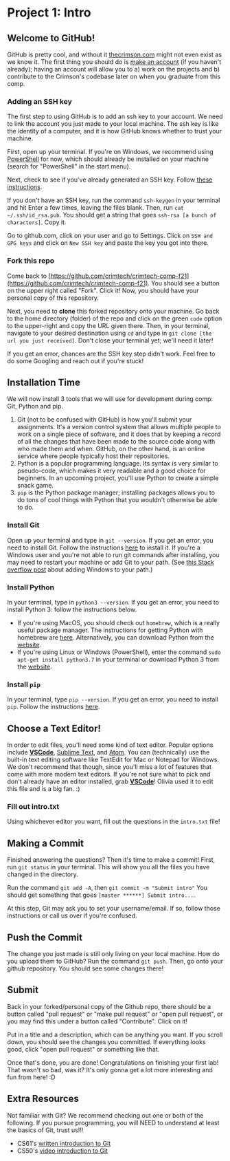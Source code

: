 # Project 1: Intro

## Welcome to GitHub!
GitHub is pretty cool, and without it [thecrimson.com](https://www.thecrimson.com/) might not even exist as we know it. The first thing you should do is [make an account](https://github.com/join) (if you haven't already); having an account will allow you to a) work on the projects and b) contribute to the Crimson's codebase later on when you graduate from this comp.

### Adding an SSH key
The first step to using GitHub is to add an ssh key to your account. We need to link the account you just made to your local machine. The ssh key is like the identity of a computer, and it is how GitHub knows whether to trust your machine.

First, open up your terminal. If you're on Windows, we recommend using [PowerShell](https://docs.microsoft.com/en-us/powershell/scripting/overview?view=powershell-7.1) for now, which should already be installed on your machine (search for "PowerShell" in the start menu).

Next, check to see if you've already generated an SSH key. Follow [these instructions](https://docs.github.com/en/github/authenticating-to-github/connecting-to-github-with-ssh/checking-for-existing-ssh-keys).

If you don't have an SSH key, run the command `ssh-keygen` in your terminal and hit Enter a few times, leaving the files blank. Then, run `cat ~/.ssh/id_rsa.pub`. You should get a string that goes `ssh-rsa [a bunch of characters]`. Copy it.

Go to github.com, click on your user and go to Settings. Click on `SSH and GPG keys` and click on `New SSH key` and paste the key you got into there.

### Fork this repo
Come back to [https://github.com/crimtech/crimtech-comp-f21](https://github.com/crimtech/crimtech-comp-f21). You should see a button on the upper right called "Fork". Click it! Now, you should have your personal copy of this repository.

Next, you need to **clone** this forked repository onto your machine. Go back to the home directory (folder) of the repo and click on the green `code` option to the upper-right and copy the URL given there. Then, in your terminal, navigate to your desired destination using `cd` and type in `git clone [the url you just received]`. Don't close your terminal yet; we'll need it later!

If you get an error, chances are the SSH key step didn't work. Feel free to do some Googling and reach out if you're stuck!

## Installation Time
We will now install 3 tools that we will use for development during comp: Git, Python and pip.
1. Git (not to be confused with GitHub) is how you'll submit your assignments. It's a version control system that allows multiple people to work on a single piece of software, and it does that by keeping a record of all the changes that have been made to the source code along with who made them and when. GitHub, on the other hand, is an online service where people typically host their repositories.
2. Python is a popular programming language. Its syntax is very similar to pseudo-code, which makes it very readable and a good choice for beginners. In an upcoming project, you'll use Python to create a simple snack game.
3. `pip` is the Python package manager; installing packages allows you to do tons of cool things with Python that you wouldn't otherwise be able to do.

### Install Git
Open up your terminal and type in `git --version`. If you get an error, you need to install Git. Follow the instructions [here](https://git-scm.com/book/en/v2/Getting-Started-Installing-Git) to install it. If you're a Windows user and you're not able to run git commands after installing, you may need to restart your machine or add Git to your path. (See [this Stack overflow post](https://stackoverflow.com/Questions/4492979/git-is-not-recognized-as-an-internal-or-external-command) about adding Windows to your path.)

### Install Python
In your terminal, type in `python3 --version`. If you get an error, you need to install Python 3: follow the instructions below.

- If you're using MacOS, you should check out `homebrew`, which is a really useful package manager. The instructions for getting Python with homebrew are [here](https://docs.python-guide.org/starting/install3/osx/). Alternatively, you can download Python from the [website](https://www.python.org/downloads/).
- If you're using Linux or Windows (PowerShell), enter the command `sudo apt-get install python3.7` in your terminal or download Python 3 from the [website](https://www.python.org/downloads/).

### Install `pip`
In your terminal, type `pip --version`. If you get an error, you need to install `pip`. Follow the instructions [here](https://pip.pypa.io/en/stable/installation/).

## Choose a Text Editor!
In order to edit files, you'll need some kind of text editor. Popular options include **[VSCode](https://code.visualstudio.com/)**, [Sublime Text](https://www.sublimetext.com/), and [Atom](https://atom.io/). You can (technically) use the built-in text editing software like TextEdit for Mac or Notepad for Windows. We don't recommend that though, since you'll miss a lot of features that come with more modern text editors. If you're not sure what to pick and don't already have an editor installed, grab **[VSCode](https://code.visualstudio.com/)**! Olivia used it to edit this file and is a big fan. :)

### Fill out intro.txt
Using whichever editor you want, fill out the questions in the `intro.txt` file!

## Making a Commit
Finished answering the questions? Then it's time to make a commit! First, run `git status` in your terminal. This will show you all the files you have changed in the directory.

Run the command `git add -A`, then `git commit -m "Submit intro"` You should get something that goes `[master ******] Submit intro...`.

At this step, Git may ask you to set your username/email. If so, follow those instructions or call us over if you're confused.

## Push the Commit
The change you just made is still only living on your local machine. How do you upload them to GitHub?
Run the command `git push`. Then, go onto your github repository. You should see some changes there!

## Submit
Back in your forked/personal copy of the Github repo, there should be a button called "pull request" or "make pull request" or "open pull request", or you may find this under a button called "Contribute". Click on it!

Put in a title and a description, which can be anything you want. If you scroll down, you should see the changes you committed. If everything looks good, click "open pull request" or something like that.  

Once that's done, you are done! Congratulations on finishing your first lab! That wasn't so bad, was it? It's only gonna get a lot more interesting and fun from here! :D

## Extra Resources
Not familiar with Git? We recommend checking out one or both of the following. If you pursue programming, you will NEED to understand at least the basics of Git, trust us!!!
* CS61's [written introduction to Git](https://cs61.seas.harvard.edu/site/ref/git/)
* CS50's [video introduction to Git](https://www.youtube.com/watch?v=NcoBAfJ6l2Q)
